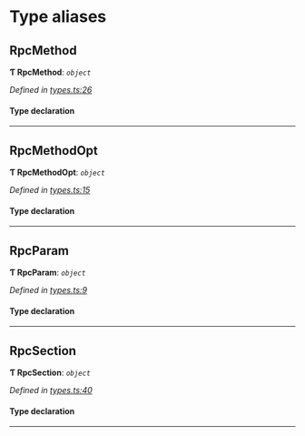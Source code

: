 

# Type aliases

<a id="rpcmethod"></a>

##  RpcMethod

**Ƭ RpcMethod**: *`object`*

*Defined in [types.ts:26](https://github.com/polkadot-js/api/blob/bb38db5/packages/type-jsonrpc/src/types.ts#L26)*

#### Type declaration

___
<a id="rpcmethodopt"></a>

##  RpcMethodOpt

**Ƭ RpcMethodOpt**: *`object`*

*Defined in [types.ts:15](https://github.com/polkadot-js/api/blob/bb38db5/packages/type-jsonrpc/src/types.ts#L15)*

#### Type declaration

___
<a id="rpcparam"></a>

##  RpcParam

**Ƭ RpcParam**: *`object`*

*Defined in [types.ts:9](https://github.com/polkadot-js/api/blob/bb38db5/packages/type-jsonrpc/src/types.ts#L9)*

#### Type declaration

___
<a id="rpcsection"></a>

##  RpcSection

**Ƭ RpcSection**: *`object`*

*Defined in [types.ts:40](https://github.com/polkadot-js/api/blob/bb38db5/packages/type-jsonrpc/src/types.ts#L40)*

#### Type declaration

___

